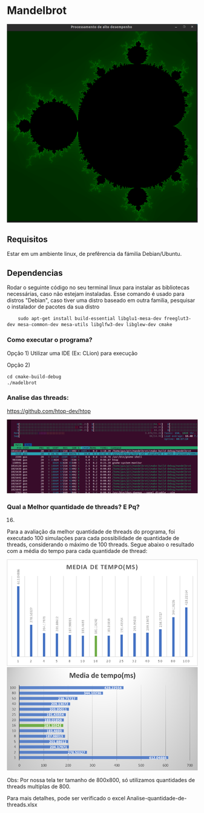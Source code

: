 # Mandelbrot

![img_1.png](img_1.png)

## Requisitos
Estar em um ambiente linux, de prefêrencia da fámilia Debian/Ubuntu.

## Dependencias
Rodar o seguinte código no seu terminal linux para instalar as bibliotecas necessárias, caso não estejam instaladas.
Esse comando é usado para distros "Debian", caso tiver uma distro baseado em outra familia, pesquisar o instalador de pacotes da sua distro
```shell
    sudo apt-get install build-essential libglu1-mesa-dev freeglut3-dev mesa-common-dev mesa-utils libglfw3-dev libglew-dev cmake
```

### Como executar o programa?

Opção 1) Utilizar uma IDE (Ex: CLion) para execução

Opção 2)

```terminal
cd cmake-build-debug
./madelbrot
```



### Analise das threads:

https://github.com/htop-dev/htop

![img.png](img.png)

### Qual a Melhor quantidade de threads? E Pq?

16.

Para a avaliação da melhor quantidade de threads do programa, foi executado 100 simulações para cada possibilidade de quantidade de threads, considerando o máximo de 100 threads. Segue abaixo o resultado com a média do tempo para cada quantidade de thread:

![img_2.png](img_2.png)
![img_3.png](img_3.png)

Obs: Por nossa tela ter tamanho de 800x800, só utilizamos quantidades de threads multiplas de 800.

Para mais detalhes, pode ser verificado o excel Analise-quantidade-de-threads.xlsx




